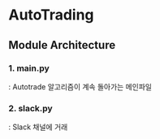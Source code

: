 # AutoTrading

## Module Architecture

### 1. main.py
: Autotrade 알고리즘이 계속 돌아가는 메인파일

### 2. slack.py
: Slack 채널에 거래